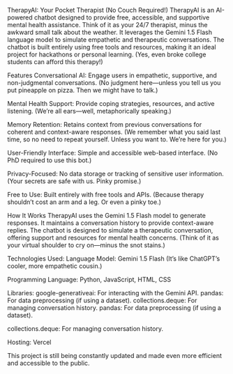 TherapyAI: Your Pocket Therapist (No Couch Required!)
TherapyAI is an AI-powered chatbot designed to provide free, accessible, and supportive mental health assistance. Think of it as your 24/7 therapist, minus the awkward small talk about the weather. It leverages the Gemini 1.5 Flash language model to simulate empathetic and therapeutic conversations. The chatbot is built entirely using free tools and resources, making it an ideal project for hackathons or personal learning. (Yes, even broke college students can afford this therapy!)

Features
Conversational AI: Engage users in empathetic, supportive, and non-judgmental conversations. (No judgment here—unless you tell us you put pineapple on pizza. Then we might have to talk.)

Mental Health Support: Provide coping strategies, resources, and active listening. (We’re all ears—well, metaphorically speaking.)

Memory Retention: Retains context from previous conversations for coherent and context-aware responses. (We remember what you said last time, so no need to repeat yourself. Unless you want to. We’re here for you.)

User-Friendly Interface: Simple and accessible web-based interface. (No PhD required to use this bot.)

Privacy-Focused: No data storage or tracking of sensitive user information. (Your secrets are safe with us. Pinky promise.)

Free to Use: Built entirely with free tools and APIs. (Because therapy shouldn’t cost an arm and a leg. Or even a pinky toe.)

How It Works
TherapyAI uses the Gemini 1.5 Flash model to generate responses. It maintains a conversation history to provide context-aware replies. The chatbot is designed to simulate a therapeutic conversation, offering support and resources for mental health concerns. (Think of it as your virtual shoulder to cry on—minus the snot stains.)

Technologies Used:
Language Model: Gemini 1.5 Flash (It’s like ChatGPT’s cooler, more empathetic cousin.)

Programming Language: Python, JavaScript, HTML, CSS

Libraries:
google-generativeai: For interacting with the Gemini API.
pandas: For data preprocessing (if using a dataset).
collections.deque: For managing conversation history.
pandas: For data preprocessing (if using a dataset).

collections.deque: For managing conversation history.

Hosting: Vercel

This project is still being constantly updated and made even more efficient and accessible to the public.

